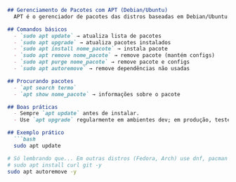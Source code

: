 ```markdown
## Gerenciamento de Pacotes com APT (Debian/Ubuntu)
  APT é o gerenciador de pacotes das distros baseadas em Debian/Ubuntu.

## Comandos básicos
  - `sudo apt update` → atualiza lista de pacotes
  - `sudo apt upgrade` → atualiza pacotes instalados
  - `sudo apt install nome_pacote` → instala pacote
  - `sudo apt remove nome_pacote` → remove pacote (mantém configs)
  - `sudo apt purge nome_pacote` → remove pacote e configs
  - `sudo apt autoremove` → remove dependências não usadas

## Procurando pacotes
  - `apt search termo`
  - `apt show nome_pacote` → informações sobre o pacote

## Boas práticas
  - Sempre `apt update` antes de instalar.
  - Use `apt upgrade` regularmente em ambientes dev; em produção, teste atualizações.

## Exemplo prático
  ```bash
  sudo apt update

# Só lembrando que... Em outras distros (Fedora, Arch) use dnf, pacman etc. Aprender o gerenciador de pacotes da sua distro é   essencial.
# sudo apt install curl git -y
sudo apt autoremove -y
  
